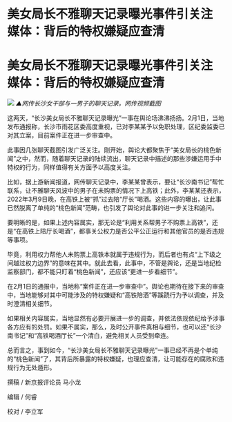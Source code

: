 # 美女局长不雅聊天记录曝光事件引关注 媒体：背后的特权嫌疑应查清

# 美女局长不雅聊天记录曝光事件引关注 媒体：背后的特权嫌疑应查清

![](https://inews.gtimg.com/om_bt/O3YCvegSaxNiHbB8mpdNPJ0JwxxEbx0QEFiV4zbS0O86YAA/1000)
_▲网传长沙女干部与一男子的聊天记录。网传视频截图_

这两天，“长沙美女局长不雅聊天记录曝光”一事在舆论场沸沸扬扬。2月1日，当地发布通报称，长沙市雨花区委高度重视，已对李某某予以免职处理，区纪委监委已对其立案，目前案件正在进一步审查中。

此事因几张聊天截图引发广泛关注。刚开始，舆论大都聚焦于“美女局长的桃色新闻”之中，然而，随着聊天记录的陆续流出，聊天记录中描述的那些涉嫌运用手中特权的行为，同样值得有关方面予以高度关注。

比如，据上游新闻报道，网传聊天记录中，李某某曾表示，要让“长沙南书记”帮忙联系，让不雅聊天风波中的男子在未购票的情况下上高铁；此外，李某某还表示，2022年3月9日晚，在高铁上被“抓”过去陪“厅长”喝酒。这些内容的曝出，让此事已然脱离了单纯的“桃色新闻”范畴，也引发了舆论对此事的进一步关注和追问。

要明晰的是，如果上述内容属实，那无论是“利用关系帮男子不购票上高铁”，还是“在高铁上陪厅长喝酒”，都事关公权力是否公平公正运行和其他官员的是否违规等事项。

毕竟，利用权力帮他人未购票上高铁本就属于违规行为，而后者也有点“上下级之间越过权力边界”的意味在其中。就此去看，此事中，不管是舆论，还是当地纪检监察部门，都不能只盯着“桃色新闻”，还应该“更进一步看细节”。

在2月1日的通报中，当地称“案件正在进一步审查中”。舆论也期待在接下来的审查中，当地能够对其中可能涉及的特权嫌疑和“高铁陪酒”等蹊跷行为予以调查，并及时澄清相关细节。

如果相关内容属实，当地显然有必要开展进一步的调查，并依法依规依纪给予涉事各方应有的处罚。如果不属实，那么，及时公开事件真相与细节，也可以还“长沙南书记”和“高铁喝酒厅长”一个清白，避免相关人员受到牵连。

总而言之，事到如今，“长沙美女局长不雅聊天记录曝光”一事已经不再是个单纯的“桃色新闻”了，其背后所暴露的特权嫌疑，也理应查清，让可能存在的腐败和违规行为无处遁形。

撰稿 / 新京报评论员 马小龙

编辑 / 何睿

校对 / 李立军

